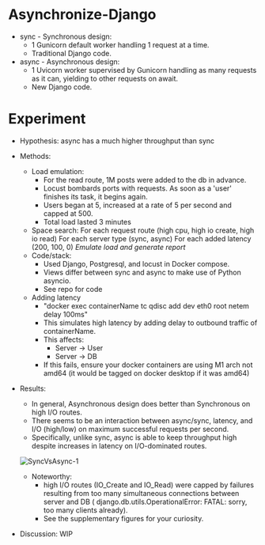 # Asynchronize-Django


* sync - Synchronous design:
    - 1 Gunicorn default worker handling 1 request at a time.
    - Traditional Django code.
* async - Asynchronous design: 
    - 1 Uvicorn worker supervised by Gunicorn handling as many requests as it can, yielding to other requests on await. 
    - New Django code.

# Experiment

* Hypothesis: async has a much higher throughput than sync
* Methods:
    - Load emulation: 
        * For the read route, 1M posts were added to the db in advance.
        * Locust bombards ports with requests. As soon as a 'user' finishes its task, it begins again.
        * Users began at 5, increased at a rate of 5 per second and capped at 500.
        * Total load lasted 3 minutes
    - Space search:
        For each request route (high cpu, high io create, high io read) 
            For each server type (sync, async)
                For each added latency (200, 100, 0)
                    *Emulate load and generate report*
    - Code/stack:
        * Used Django, Postgresql, and locust in Docker compose. 
        * Views differ between sync and async to make use of Python asyncio.
        * See repo for code
    - Adding latency
        * "docker exec containerName tc qdisc add dev eth0 root netem delay 100ms" 
        * This simulates high latency by adding delay to outbound traffic of containerName. 
        * This affects:
            * Server -> User
            * Server -> DB
        * If this fails, ensure your docker containers are using M1 arch not amd64 (it would be tagged on docker desktop if it was amd64)

* Results:
    - In general, Asynchronous design does better than Synchronous on high I/O routes.
    - There seems to be an interaction between async/sync, latency, and I/O (high/low) on maximum successful requests per second.
    - Specifically, unlike sync, async is able to keep throughput high despite increases in latency on I/O-dominated routes.
    
    
    
    ![SyncVsAsync-1](https://user-images.githubusercontent.com/43485534/203694589-d6cf133f-6b66-4e6c-9237-36eb5e74e073.png)



    - Noteworthy: 
        * high I/O routes (IO_Create and IO_Read) were capped by failures resulting from too many simultaneous connections between server and DB ( django.db.utils.OperationalError: FATAL:  sorry, too many clients already). 
        * See the supplementary figures for your curiosity. 


* Discussion:
    WIP
